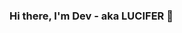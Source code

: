 ### Hi there, I'm Dev - aka LUCIFER 👋

<!--
**opLUCIFERop/opLUCIFERop** is a ✨ _special_ ✨ repository because its `README.md` (this file) appears on your GitHub profile.

Here are some ideas to get you started:

 🌱I'm currently learning everything🤣
- 👯I'm looking to collaborate with other Developers
- ⚡Fun Fact : i love to play chess & listen to music
- 🥅2021 Goals : Contribute more to Open Source Projects
- 💬 Ask me about ...
- 📫 How to reach me: ...
- 😄 Pronouns: LUCIFER...
-->
